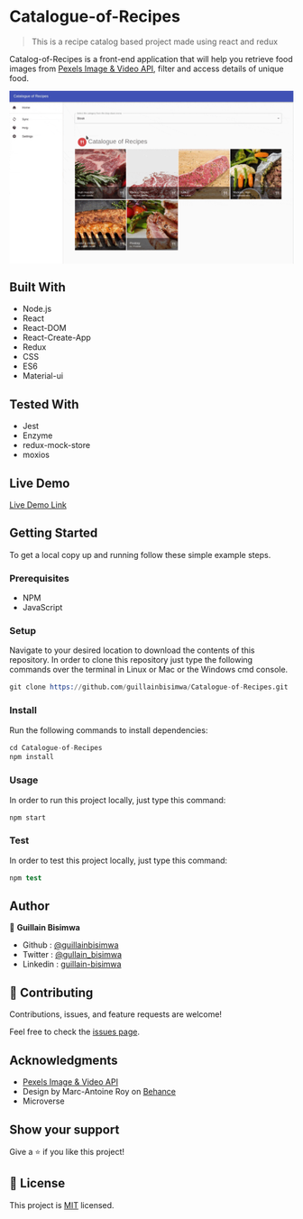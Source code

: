 # Catalogue-of-Recipes

> This is a recipe catalog based project made using react and redux

Catalog-of-Recipes is a front-end application that will help you retrieve food images from [Pexels Image & Video API](https://www.pexels.com/api/), filter and access details of unique food.

<img src="./src/img/screenshot.gif" alt="Screenshot" style="margin: auto; display: block">

## Built With

- Node.js
- React
- React-DOM
- React-Create-App
- Redux
- CSS
- ES6
- Material-ui

## Tested With

- Jest
- Enzyme
- redux-mock-store
- moxios

## Live Demo

[Live Demo Link](https://catalogue-recipes.herokuapp.com/)

## Getting Started

To get a local copy up and running follow these simple example steps.

### Prerequisites

- NPM
- JavaScript

### Setup

Navigate to your desired location to download the contents of this repository.
In order to clone this repository just type the following commands over the terminal in Linux or Mac or the Windows cmd console.

```s
git clone https://github.com/guillainbisimwa/Catalogue-of-Recipes.git

```

### Install

Run the following commands to install dependencies:

```s
cd Catalogue-of-Recipes
npm install

```

### Usage

In order to run this project locally, just type this command:

```s
npm start

```

### Test

In order to test this project locally, just type this command:

```s
npm test

```

## Author

👤 **Guillain Bisimwa**

- Github : [@guillainbisimwa](https://github.com/guillainbisimwa)
- Twitter : [@gullain_bisimwa](https://twitter.com/gullain_bisimwa)
- Linkedin : [guillain-bisimwa](https://www.linkedin.com/in/guillain-bisimwa-8a8b7a7b/)

## 🤝 Contributing

Contributions, issues, and feature requests are welcome!

Feel free to check the [issues page](https://github.com/guillainbisimwa/Catalogue-of-Recipes/issues).

## Acknowledgments

- [Pexels Image & Video API](https://www.pexels.com/api/)
- Design by Marc-Antoine Roy on [Behance](https://www.behance.net/gallery/11351281/NomNom)
- Microverse

## Show your support

Give a ⭐️ if you like this project!

## 📝 License

This project is [MIT](lic.url) licensed.
